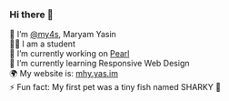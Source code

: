 ### Hi there 👋 </br>

<!--
**my4s/my4s** is a ✨ _special_ ✨ repository because its `README.md` (this file) appears on your GitHub profile.
-->
🍜 I’m <a href="https://github.com/my4s">@my4s</a>, Maryam Yasin </br>
✍🏻 I am a student </br>
🔭 I’m currently working on <a href="https://github.com/my4s/Pearl/edit/main/README.md">Pearl</a> </br>
🌱 I’m currently learning Responsive Web Design </br>
🌍 My website is: <a href="https://github.com/my4s/Pearl/edit/main/README.md">mhy.yas.im</a> </br>
⚡ Fun fact: My first pet was a tiny fish named SHARKY 🦈 </br>
